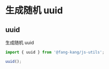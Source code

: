 # 生成随机 uuid

## uuid

生成随机 uuid

```typescript
import { uuid } from '@fang-kang/js-utils';

uuid();
```
